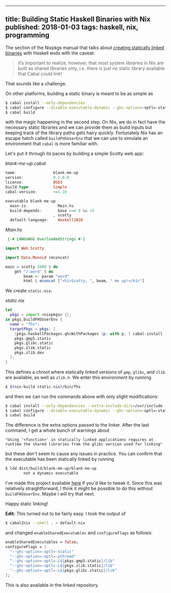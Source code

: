 --------------------------------------------------------------------------------
title: Building Static Haskell Binaries with Nix
published: 2018-01-03
tags: haskell, nix, programming
--------------------------------------------------------------------------------

The section of the Nixpkgs manual that talks about [creating statically linked
binaries](https://nixos.org/nixpkgs/manual/#creating-statically-linked-binaries)
with Haskell ends with the caveat:

> It’s important to realize, however, that most system libraries in Nix are built as shared libraries only, i.e. there is just no static library available that Cabal could link!

That sounds like a challenge.

On other platforms, building a static binary is meant to be as simple as

```bash
$ cabal install --only-dependencies
$ cabal configure --disable-executable-dynamic --ghc-option=-optl=-static --ghc-option=-optl=-pthread
$ cabal build
```

with the magic happening in the second step. On Nix, we do in fact have the
necessary static libraries and we can provide them as build inputs but keeping
track of the library paths gets hairy quickly. Fortunately Nix has an escape
hatch called `buildFHSUserEnv` that we can use to simulate an environment that
`cabal` is more familiar with.

Let's put it through its paces by building a simple Scotty web app:

*blank-me-up.cabal*
```haskell
name:                blank-me-up
version:             0.1.0.0
license:             BSD3
build-type:          Simple
cabal-version:       >=1.10

executable blank-me-up
  main-is:             Main.hs
  build-depends:       base >=4.9 && <5
                     , scotty
  default-language:    Haskell2010
```

*Main.hs*
```haskell
 {-# LANGUAGE OverloadedStrings #-}

import Web.Scotty

import Data.Monoid (mconcat)

main = scotty 3000 $ do
    get "/:word" $ do
        beam <- param "word"
        html $ mconcat ["<h1>Scotty, ", beam, " me up!</h1>"]
```

We create `static.nix`:

*static.nix*
```nix
let
  pkgs = import <nixpkgs> {};
in pkgs.buildFHSUserEnv {
  name = "fhs";
  targetPkgs = pkgs: [
    (pkgs.haskellPackages.ghcWithPackages (p: with p; [ cabal-install ]))
    pkgs.gmp5.static
    pkgs.glibc.static
    pkgs.zlib.static
    pkgs.zlib.dev
  ];
}
```

This defines a chroot where statically linked versions of `gmp`, `glibc`, and
`zlib` are available, as well as `zlib.h`. We enter this environment by running

```bash
$ $(nix-build static.nix)/bin/fhs
```

and then we can run the commands above with only slight modifications:

```bash
$ cabal install --only-dependencies --extra-include-dirs=/usr/include --extra-lib-dirs=/usr/lib
$ cabal configure --disable-executable-dynamic --ghc-option=-optl=-static --ghc-option=-optl=-pthread --ghc-option=-optl=-L/usr/lib
$ cabal build
```

The difference is the extra options passed to the linker. After the last
command, I get a whole bunch of warnings about 
```
"Using '<function>' in statically linked applications requires at runtime the shared libraries from the glibc version used for linking"
```

but these don't seem to cause any issues in practice. You can confirm that the
executable has been statically linked by running

```bash
$ ldd dist/build/blank-me-up/blank-me-up
        not a dynamic executable
```

I've made this project available
[here](https://github.com/vaibhavsagar/experiments/tree/master/static-haskell-nix)
if you'd like to tweak it. Since this was relatively straightforward, I think
it might be possible to do this without `buildFHSUserEnv`. Maybe I will try
that next.

Happy static linking!

**Edit:** This turned out to be fairly easy. I took the output of

```bash
$ cabal2nix --shell . > default.nix
```

and changed `enableSharedExecutables` and `configureFlags` as follows:

```nix
enableSharedExecutables = false;
configureFlags = [
  "--ghc-option=-optl=-static"
  "--ghc-option=-optl=-pthread"
  "--ghc-option=-optl=-L${pkgs.gmp5.static}/lib"
  "--ghc-option=-optl=-L${pkgs.zlib.static}/lib"
  "--ghc-option=-optl=-L${pkgs.glibc.static}/lib"
];
```

This is also available in the linked repository.

